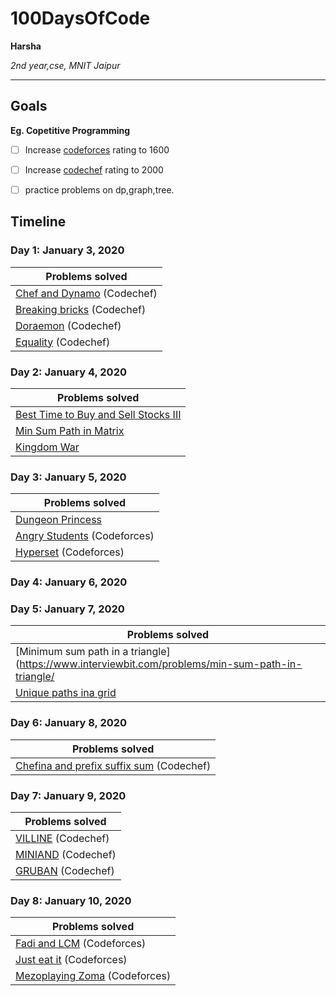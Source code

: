 # 100DaysOfCode

**Harsha**

*2nd year,cse, MNIT Jaipur*

---

## Goals

**Eg. Copetitive Programming**
- [ ] Increase [codeforces](https://www.codeforces.com/profile/harshagoyal) rating to 1600
- [ ] Increase [codechef](https://www.codechef.com/users/Harshagoyal) rating to 2000
- [ ] practice problems on dp,graph,tree.



## Timeline

### Day 1: January 3, 2020

|**Problems solved**|
|-----------|
| [Chef and Dynamo](https://www.codechef.com/JAN20B/problems/DYNAMO/ ) (Codechef) |
| [Breaking bricks](https://www.codechef.com/JAN20B/problems/BRKBKS) (Codechef) | 
| [Doraemon](https://www.codechef.com/JAN20B/problems/CHFDORA) (Codechef) | 
| [Equality]( https://www.codechef.com/JAN20B/problems/ISBIAS) (Codechef)|

### Day 2: January 4, 2020

|**Problems solved**|
|-----------|
| [Best Time to Buy and Sell Stocks III](https://www.interviewbit.com/problems/best-time-to-buy-and-sell-stocks-iii/)|
| [Min Sum Path in Matrix](https://www.interviewbit.com/problems/min-sum-path-in-matrix/) | 
| [Kingdom War](https://www.interviewbit.com/problems/kingdom-war/) | 

### Day 3: January 5, 2020

|**Problems solved**|
|-----------|
| [Dungeon Princess](https://www.interviewbit.com/problems/dungeon-princess/) |
| [Angry Students](https://codeforces.com/contest/1287/problem/A) (Codeforces) | 
| [Hyperset](https://codeforces.com/contest/1287/problem/B) (Codeforces) | 

### Day 4: January 6, 2020
### Day 5: January 7, 2020
|**Problems solved**|
|-----------|
| [Minimum sum path in a triangle](https://www.interviewbit.com/problems/min-sum-path-in-triangle/ |
| [Unique paths ina grid](https://www.interviewbit.com/problems/unique-paths-in-a-grid/) |
### Day 6: January 8, 2020
|**Problems solved**|
|-----------|
| [Chefina and prefix suffix sum](https://www.interviewbit.com/problems/unique-paths-in-a-grid/) (Codechef) |
### Day 7: January 9, 2020
|**Problems solved**|
|-----------|
| [VILLINE](https://www.codechef.com/PLIT2020/problems/VILLINE) (Codechef) |
| [MINIAND](https://www.codechef.com/PLIT2020/problems/MINIAND) (Codechef) | 
| [GRUBAN](https://www.codechef.com/PLIT2020/problems/GRUBAN) (Codechef) | 

### Day 8: January 10, 2020
|**Problems solved**|
|-----------|
| [Fadi and LCM](https://codeforces.com/contest/1285/problem/C) (Codeforces)|
| [Just eat it](https://codeforces.com/contest/1285/problem/B) (Codeforces) | 
| [Mezoplaying Zoma](https://codeforces.com/contest/1285/problem/A) (Codeforces) | 

